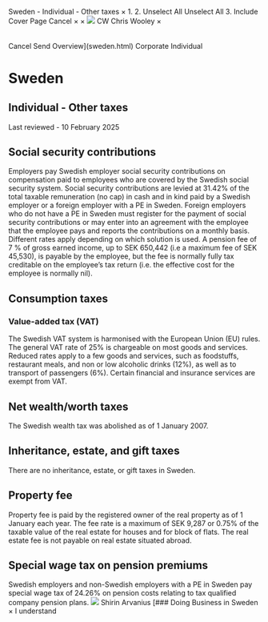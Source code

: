 Sweden - Individual - Other taxes
×
1.
2.
Unselect All
Unselect All
3.
Include Cover Page
Cancel
×
×
![](-/media/world-wide-tax-summaries/attachments/global---chris-wooley.ashx%3Frev=ac5e5f3223b34096b1afc2a6009c7320&revision=ac5e5f32-23b3-4096-b1af-c2a6009c7320&hash=859B7ADC84DC2CBEC9760E9E6EE7DE6D0A8BFCDF)
CW
Chris Wooley
×
######
Cancel
Send
Overview](sweden.html)
Corporate
Individual
# Sweden
## Individual - Other taxes
Last reviewed - 10 February 2025
## Social security contributions
Employers pay Swedish employer social security contributions on compensation paid to employees who are covered by the Swedish social security system.
Social security contributions are levied at 31.42% of the total taxable remuneration (no cap) in cash and in kind paid by a Swedish employer or a foreign employer with a PE in Sweden. Foreign employers who do not have a PE in Sweden must register for the payment of social security contributions or may enter into an agreement with the employee that the employee pays and reports the contributions on a monthly basis. Different rates apply depending on which solution is used.
A pension fee of 7 % of gross earned income, up to SEK 650,442 (i.e a maximum fee of SEK 45,530), is payable by the employee, but the fee is normally fully tax creditable on the employee’s tax return (i.e. the effective cost for the employee is normally nil).
## Consumption taxes
### Value-added tax (VAT)
The Swedish VAT system is harmonised with the European Union (EU) rules. The general VAT rate of 25% is chargeable on most goods and services. Reduced rates apply to a few goods and services, such as foodstuffs, restaurant meals, and non or low alcoholic drinks (12%), as well as to transport of passengers (6%). Certain financial and insurance services are exempt from VAT.
## Net wealth/worth taxes
The Swedish wealth tax was abolished as of 1 January 2007.
## Inheritance, estate, and gift taxes
There are no inheritance, estate, or gift taxes in Sweden.
## Property fee
Property fee is paid by the registered owner of the real property as of 1 January each year. The fee rate is a maximum of SEK 9,287 or 0.75% of the taxable value of the real estate for houses and for block of flats. The real estate fee is not payable on real estate situated abroad.
## Special wage tax on pension premiums
Swedish employers and non-Swedish employers with a PE in Sweden pay special wage tax of 24.26% on pension costs relating to tax qualified company pension plans.
![](-/media/world-wide-tax-summaries/swedenshirin-arvaniussweden--shirin-arvaniusjpg20211116102830186.ashx%3Frev=1182511dd59342a9b501622d974e2318&revision=1182511d-d593-42a9-b501-622d974e2318&hash=B2A49F8C5C433801DA93335096407B0682BF776D)
Shirin Arvanius
[### Doing Business in Sweden
×
I understand
